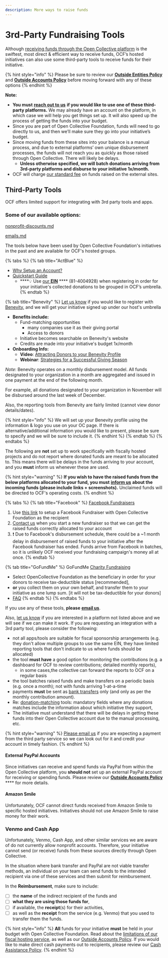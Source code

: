 ```yaml
---
description: More ways to raise funds
---
```


# 3rd-Party Fundraising Tools

Although [receiving funds through the Open Collective platform](../) is the swiftest, most direct & efficient way to receive funds, OCF’s hosted initiatives can also use some third-party tools to receive funds for their initiative.&#x20;

{% hint style="info" %}
Please be sure to review our [**Outside Entities Policy**](../../policies/outside-entities-policy.md) and [**Outside Accounts Policy**](../../policies/outside-accounts-policy.md) before moving forward with any of these options&#x20;
{% endhint %}

**Note:**

* **You must** [**reach out to us**](mailto:contact@opencollective.foundation) **if you would like to use one of these third-party platforms.** We may already have an account on the platform, in which case we will help you get things set up. It will also speed up the process of getting the funds into your budget.
* Since you are part of Open Collective Foundation, funds will need to go directly to us, and then we’ll make sure they go into your initiative’s budget.
* Since moving funds from these sites into your balance is a manual process, and due to external platforms’ own unique disbursement processes, the funds will not reach you as quickly as those raised through Open Collective. There will likely be delays.
  * **Unless otherwise specified, we will batch donations arriving from 3rd-party platforms and disburse to your initiative 1x/month.**
* OCF will charge [our standard fee](../../fees.md) on funds raised on the external sites.

## Third-Party Tools

OCF offers limited support for integrating with 3rd party tools and apps.&#x20;

### Some of our available options:

[nonprofit-discounts.md](../../../what-we-offer/nonprofit-discounts.md "mention")

[emails.md](../../../what-we-offer/emails.md "mention")

The tools below have been used by Open Collective Foundation's initiatives in the past and are available for OCF's hosted groups.

{% tabs %}
{% tab title="ActBlue" %}
* [Why Setup an Account?](https://support.actblue.com/donors/about-actblue/why-do-candidates-and-organizations-use-your-platform/)
* [Quickstart Guide](https://support.actblue.com/campaigns/help/getting-started/)
  * ****:bulb: Use [our **EIN**](../../../about/official-information-and-documents.md) **** (81-4004928) when registering in order for your initiative's collected donations to be grouped in OCF’s umbrella.
{% endtab %}

{% tab title="Benevity" %}
[Let us know](mailto:contact@opencollective.foundation) if you would like to register with [Benevity](https://www.benevity.com/why-benevity), and we will get your initiative signed up under our host's umbrella

* **Benefits include:**
  * Fund-matching opportunities
    * many companies use it as their giving portal&#x20;
    * Access to donors
  * Initiative becomes searchable on Benevity's website
  * Credits are made into your initiative's budget 1x/month
* **Onboarding Info:**
  * **Video**: [Attracting Donors to your Benevity Profile](https://causeshelp.benevity.org/hc/en-us/articles/360000469786-Attracting-Donors-to-Your-Profile)
  * **Webinar**: [Strategies for a Successful Giving Season](https://causeshelp.benevity.org/hc/en-us/articles/360000478943-Charities-Webinar-Strategies-for-a-Successful-Giving-Season)

_Note_: Benevity operates on a monthly disbursement model. All funds designated to your organization in a month are aggregated and issued in one payment at the end of the following month.&#x20;

For example, all donations designated to your organization in November will be disbursed around the last week of December.

Also, the reporting tools from Benevity are fairly limited (cannot view donor details/dates).

{% hint style="info" %}
We will set up your Benevity profile using the information & logo you use on your OC page. If there is alternative/additional information you would like to present, please be sure to specify and we will be sure to include it.
{% endhint %}
{% endtab %}
{% endtabs %}

The following are **not** set up to work specifically with fiscally hosted projects and do not report where donated funds are meant to be allocated to.  This means there will be delays in the funds arriving to your account, and you **must** inform us whenever these are used.

{% hint style="warning" %}
**If you wish to have the raised funds from the below platforms allocated to your fund, you must** [**inform us**](mailto:contact@opencollective.foundation) **about the incoming funds (please include links + screenshots).** Unclaimed funds will be directed to OCF's operating costs.
{% endhint %}

{% tabs %}
{% tab title="Facebook" %}
[Facebook Fundraisers](https://www.facebook.com/fund/Open-Collective-Foundation-100612854999717/)

1. Use [this link](https://www.facebook.com/fund/Open-Collective-Foundation-100612854999717/) to setup a Facebook Fundraiser with Open Collective Foundation as the recipient
2. [Contact us](mailto:contact@opencollective.foundation) when you start a new fundraiser so that we can get the raised funds correctly allocated to your account
3. :exclamation: Due to Facebook's disbursement schedule, there could be a \~1 month delay in disbursement of raised funds to your initiative after the Facebook fundraiser has ended. Funds arrive from Facebook in batches, so it is unlikely OCF received your fundraising campaign's money all at once.
{% endtab %}

{% tab title="GoFundMe" %}
GoFundMe [Charity Fundraising](https://www.gofundme.com/start/charity-fundraising)

* Select OpenCollective Foundation as the beneficiary in order for your donors to receive tax-deductible status \[recommended],&#x20;
* **or** you collect them on your own behalf, and transfer them to your initiative as one lump sum. \[it will not be tax-deductible for your donors]
* [FAQ](https://docs.opencollective.foundation/faq/contributions-faq#can-we-use-outside-fundraising-platforms-like-gofundme-to-fundraise-for-our-initiative)
{% endtab %}
{% endtabs %}

If you use any of these tools, **please** [**email us**](mailto:contact@opencollective.foundation).&#x20;

Also, [let us know](mailto:contact@opencollective.foundation) if you are interested in a platform not listed above and we will see if we can make it work.  If you are requesting an integration with a 3rd party tool, please consider the following:

* not all apps/tools are suitable for fiscal sponsorship arrangements (e.g. they don't allow multiple groups to use the same EIN, they have limited reporting tools that don't indicate to us where funds should be allocated)
* the tool **must have** a good option for monitoring the contributions (e.g. a dashboard for OCF to review contributions; detailed monthly reports),&#x20;
  * in some cases,the collective can forward the reports to OCF on a regular basis
* the tool batches raised funds and make transfers on a periodic basis (e.g. once a month); not with funds arriving 1-at-a-time&#x20;
* payments **must** be sent as [bank transfers](../credit-card-paypal-bank-transfers.md#bank-transfers) only (and only as per the monthly contribution amount).&#x20;
* Re: [donation-matching](../donation-matching.md) tools: mandatory fields where any donations matches include the information about which initiative they support,&#x20;
* The initiative must understand that there will be delays in getting these funds into their Open Collective account due to the manual processing, etc.&#x20;

{% hint style="warning" %}
[Please email us](mailto:contact@opencollective.foundation) if you are expecting a payment from the third party service so we can look out for it and credit your account in timely fashion.
{% endhint %}

#### External PayPal Accounts

Since initiatives can receive and spend funds via PayPal from within the Open Collective platform, you **should not** set up an external PayPal account for receiving or spending funds. Please review our [**Outside Accounts Policy**](../../policies/outside-accounts-policy.md) **** for more details.

#### Amazon Smile

Unfortunately, OCF cannot direct funds received from Amazon Smile to specific hosted initiatives. Initiatives should not use Amazon Smile to raise money for their work.

### **Venmo and Cash App**

Unfortunately, Venmo, Cash App, and other similar services we are aware of do not currently allow nonprofit accounts. Therefore, your initiative cannot send (or receive) funds from these sources directly through Open Collective.

In the situation where bank transfer and PayPal are not viable transfer methods, an individual on your team can send funds to the intended recipient via one of these services and then submit for reimbursement.&#x20;

In the **Reimbursement**, make sure to include:&#x20;

* [ ] the **name** of the indirect recipient of the funds and&#x20;
* [ ] **what they are using those funds for**,&#x20;
* [ ] if available, the **receipt**(s) for their activities,&#x20;
* [ ] as well as the **receipt** from the service (e.g. Venmo) that you used to transfer them the funds.

{% hint style="info" %}
**All** funds for your initiative **must** be held in your budget with Open Collective Foundation. Read about the [limitations of our fiscal hosting service](../../policies/#restrictions-and-limitations), as well as our [Outside Accounts Policy](../../policies/outside-accounts-policy.md). If you would like to make direct cash payments out to recipients, please review our [Cash Assistance Policy](../../policies/cash-assistance-policy.md).
{% endhint %}
